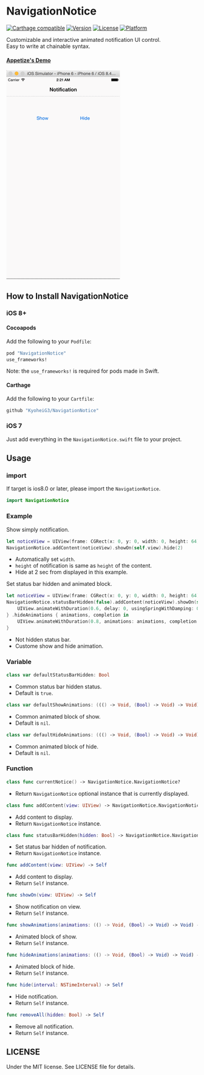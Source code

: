 # NavigationNotice

[![Carthage compatible](https://img.shields.io/badge/Carthage-compatible-4BC51D.svg?style=flat)](https://github.com/Carthage/Carthage)
[![Version](https://img.shields.io/cocoapods/v/NavigationNotice.svg?style=flat)](http://cocoadocs.org/docsets/NavigationNotice)
[![License](https://img.shields.io/cocoapods/l/NavigationNotice.svg?style=flat)](http://cocoadocs.org/docsets/NavigationNotice)
[![Platform](https://img.shields.io/cocoapods/p/NavigationNotice.svg?style=flat)](http://cocoadocs.org/docsets/NavigationNotice)

Customizable and interactive animated notification UI control.  
Easy to write at chainable syntax.

#### [Appetize's Demo](https://appetize.io/app/pdyqqg01mq9qutk9xf52bk3p8w)

![Notice](https://github.com/KyoheiG3/assets/blob/master/NavigationNotice/notice.gif)

## How to Install NavigationNotice

### iOS 8+

#### Cocoapods

Add the following to your `Podfile`:

```Ruby
pod "NavigationNotice"
use_frameworks!
```
Note: the `use_frameworks!` is required for pods made in Swift.

#### Carthage

Add the following to your `Cartfile`:

```Ruby
github "KyoheiG3/NavigationNotice"
```

### iOS 7

Just add everything in the `NavigationNotice.swift` file to your project.

## Usage

### import

If target is ios8.0 or later, please import the `NavigationNotice`.

```swift
import NavigationNotice
```

### Example

Show simply notification.

```swift
let noticeView = UIView(frame: CGRect(x: 0, y: 0, width: 0, height: 64))
NavigationNotice.addContent(noticeView).showOn(self.view).hide(2)
```
* Automatically set `width`.
* `height` of notification is same as `height` of the content.
* Hide at 2 sec from displayed in this example.

Set status bar hidden and animated block.

```swift
let noticeView = UIView(frame: CGRect(x: 0, y: 0, width: 0, height: 64))
NavigationNotice.statusBarHidden(false).addContent(noticeView).showOn(self.view).showAnimations { animations, completion in
    UIView.animateWithDuration(0.6, delay: 0, usingSpringWithDamping: 0.8, initialSpringVelocity: 0.1, options: .BeginFromCurrentState, animations: animations, completion: completion)
} .hideAnimations { animations, completion in
    UIView.animateWithDuration(0.8, animations: animations, completion: completion)
}
```
* Not hidden status bar.
* Custome show and hide animation.

### Variable

```swift
class var defaultStatusBarHidden: Bool
```
* Common status bar hidden status.
* Default is `true`.

```swift
class var defaultShowAnimations: ((() -> Void, (Bool) -> Void) -> Void)?
```
* Common animated block of show.
* Default is `nil`.

```swift
class var defaultHideAnimations: ((() -> Void, (Bool) -> Void) -> Void)?
```
* Common animated block of hide.
* Default is `nil`.

### Function

```swift
class func currentNotice() -> NavigationNotice.NavigationNotice?
```
* Return `NavigationNotice` optional instance that is currently displayed.

```swift
class func addContent(view: UIView) -> NavigationNotice.NavigationNotice
```
* Add content to display.
* Return `NavigationNotice` instance.

```swift
class func statusBarHidden(hidden: Bool) -> NavigationNotice.NavigationNotice
```
* Set status bar hidden of notification.
* Return `NavigationNotice` instance.

```swift
func addContent(view: UIView) -> Self
```
* Add content to display.
* Return `Self` instance.

```swift
func showOn(view: UIView) -> Self
```
* Show notification on view.
* Return `Self` instance.

```swift
func showAnimations(animations: (() -> Void, (Bool) -> Void) -> Void) -> Self
```
* Animated block of show.
* Return `Self` instance.

```swift
func hideAnimations(animations: (() -> Void, (Bool) -> Void) -> Void) -> Self
```
* Animated block of hide.
* Return `Self` instance.

```swift
func hide(interval: NSTimeInterval) -> Self
```
* Hide notification.
* Return `Self` instance.

```swift
func removeAll(hidden: Bool) -> Self
```
* Remove all notification.
* Return `Self` instance.

## LICENSE

Under the MIT license. See LICENSE file for details.
